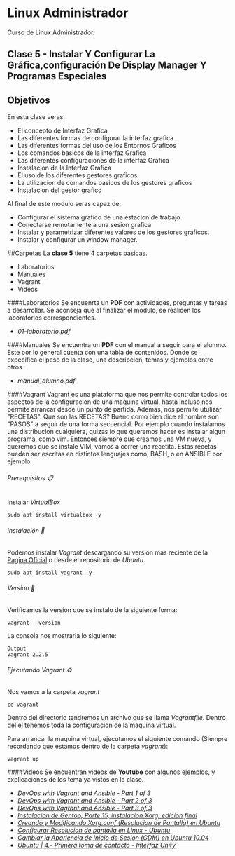 # Linux Administrador
Curso de Linux Administrador.

## Clase 5 - Instalar Y Configurar La Gráfica,configuración De Display Manager Y Programas Especiales

## Objetivos
En esta clase veras:
* El concepto de Interfaz Grafica
* Las diferentes formas de configurar la interfaz grafica
* Las diferentes formas del uso de los Entornos Graficos
* Los comandos basicos de la interfaz Grafica
* Las diferentes configuraciones de la interfaz Grafica
* Instalacion de la Interfaz Grafica
* El uso de los diferentes gestores graficos
* La utilizacion de comandos basicos de los gestores graficos
* Instalacion del gestor grafico

Al final de este modulo seras capaz de:
* Configurar el sistema grafico de una estacion de trabajo
* Conectarse remotamente a una sesion grafica
* Instalar y parametrizar diferentes valores de los gestores graficos.
* Instalar y configurar un window manager.

##Carpetas
La **clase 5** tiene 4 carpetas basicas.
* Laboratorios
* Manuales
* Vagrant
* Videos

####Laboratorios
Se encuenrta un **PDF** con actividades, preguntas y tareas a desarrollar. Se aconseja que al finalizar el modulo, se realicen los laboratorios correspondientes.
* *01-laboratorio.pdf*

####Manuales
Se encuentra un **PDF** con el manual a seguir para el alumno. Este por lo general cuenta con una tabla de contenidos. Donde se expecifica el peso de la clase, una descripcion, temas y ejemplos entre otros.
* *manual_alumno.pdf*

####Vagrant
Vagrant es una plataforma que nos permite controlar todos los aspectos de la configuracion de una maquina virtual, hasta incluso nos permite arrancar desde un punto de partida. Ademas, nos permite utulizar "RECETAS". Que son las RECETAS? Bueno como bien dice el nombre son "PASOS" a seguir de una forma secuencial. Por ejemplo cuando instalamos una distribucion cualquiera, quizas lo que queremos hacer es instalar algun programa, como vim. Entonces siempre que creamos una VM nueva, y queremos que se instale VIM, vamos a correr una recetita. Estas recetas pueden ser escritas en distintos lenguajes como, BASH, o en ANSIBLE por ejemplo.

###### Prerequisitos 📋
Instalar *VirtualBox*
```
sudo apt install virtualbox -y
```


###### Instalación 🔧
Podemos instalar *Vagrant* descargando su version mas reciente de la [Pagina Oficial](https://www.vagrantup.com/downloads.html) o desde el repositorio de *Ubuntu*.
```
sudo apt install vagrant -y
```

###### Version 🔧
Verificamos la version que se instalo de la siguiente forma:
```
vagrant --version
```
La consola nos mostraria lo siguiente:
```
Output
Vagrant 2.2.5
```
###### Ejecutando *Vagrant* ⚙️
Nos vamos a la carpeta *vagrant*
```
cd vagrant
```
Dentro del directorio tendremos un archivo que se llama *Vagrantfile*. Dentro del el tenemos toda la configuracion de la maquina virtual.

Para arrancar la maquina virtual, ejecutamos el siguiente comando (Siempre recordando que estamos dentro de la carpeta *vagrant*):
```
vagrant up
```

####Videos
Se encuentran videos de **Youtube** con algunos ejemplos, y explicaciones de los tema ya vistos en la clase.
* *[DevOps with Vagrant and Ansible - Part 1 of 3](https://youtu.be/GbK7GNwcNrI)*
* *[DevOps with Vagrant and Ansible - Part 2 of 3](https://youtu.be/GGhxupejpLo)*
* *[DevOps with Vagrant and Ansible - Part 3 of 3](https://youtu.be/aZfnh_HhFvg)*
* *[Instalacion de Gentoo, Parte 15, instalacion Xorg, edicion final](https://youtu.be/kkmG_u_FOzo)*
* *[Creando y Modificando Xorg.conf (Resolucion de Pantalla) en Ubuntu](https://youtu.be/gwml9mVJ1SE)*
* *[Configurar Resolucion de pantalla en Linux - Ubuntu](https://youtu.be/22796P99nos)*
* *[Cambiar la Apariencia de Inicio de Sesion (GDM) en Ubuntu 10.04](https://youtu.be/YI5DM5H808Y)*
* *[Ubuntu | 4.- Primera toma de contacto - Interfaz Unity](https://youtu.be/wp6qAWcJQEA)*
<!-- * *[]()* -->
